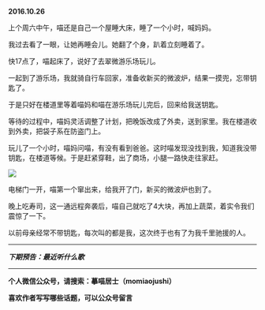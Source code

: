 **2016.10.26**

上个周六中午，喵还是自己一个屋睡大床，睡了一个小时，喊妈妈。

我过去看了一眼，让她再睡会儿。她翻了个身，趴着立刻睡着了。

快17点了，喵起床了，说好了去翠微游乐场玩儿。

一起到了游乐场，我就骑自行车回家，准备收新买的微波炉，结果一摸兜，忘带钥匙了。

于是只好在楼道里等着喵妈和喵在游乐场玩儿完后，回来给我送钥匙。

等待的过程中，喵妈灵活调整了计划，把晚饭改成了外卖，送到家里。我在楼道收到外卖，把袋子系在防盗门上。

玩儿了一个小时，喵妈问喵，有没有看到爸爸。这时喵发现没找到我，知道我没带钥匙，在楼道等候。于是赶紧穿鞋，出了商场，小腿一路快走往家赶。

![](http://upload-images.jianshu.io/upload_images/51001-b8f9963285322ec1.jpg?imageMogr2/auto-orient/strip%7CimageView2/2/w/1240)

电梯门一开，喵第一个窜出来，给我开了门，新买的微波炉也到了。

晚上吃寿司，这一通远程奔袭后，喵自己就吃了4大块，再加上蔬菜，着实令我们震惊了一下。

以前母亲经常不带钥匙，每次叫的都是我，这次终于也有了为我千里驰援的人。



***

***下期预告：最近听什么歌***

***

**个人微信公众号，请搜索：摹喵居士（momiaojushi）**

**喜欢作者写写哪些话题，可以公众号留言**